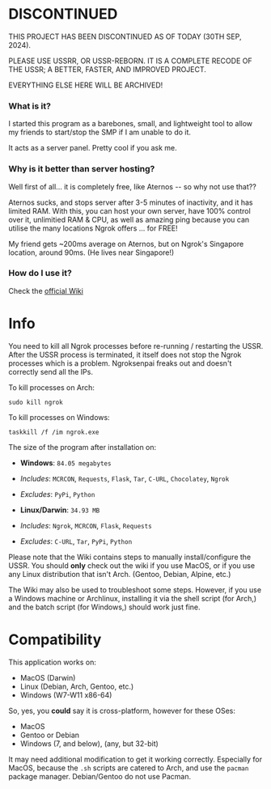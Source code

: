 # DISCONTINUED
THIS PROJECT HAS BEEN DISCONTINUED AS OF TODAY (30TH SEP, 2024).

PLEASE USE USSRR, OR USSR-REBORN. IT IS A COMPLETE RECODE OF THE USSR; A BETTER, FASTER, AND IMPROVED PROJECT.

EVERYTHING ELSE HERE WILL BE ARCHIVED!

### What is it?

I started this program as a barebones, small, and lightweight tool to allow my friends to start/stop the SMP if I am unable to do it.

It acts as a server panel. Pretty cool if you ask me.

### Why is it better than server hosting?

Well first of all... it is completely free, like Aternos -- so why not use that??

Aternos sucks, and stops server after 3-5 minutes of inactivity, and it has limited RAM. With this, you can host your own server, have 100% control over it, unlimitied RAM & CPU, as well as amazing ping because you can utilise the many locations Ngrok offers ... for FREE!

My friend gets ~200ms average on Aternos, but on Ngrok's Singapore location, around 90ms. (He lives near Singapore!)

### How do I use it?

Check the [official Wiki](https://mick.gdn/wiki)

# Info
You need to kill all Ngrok processes before re-running / restarting the USSR. After the USSR process is terminated, it itself does not stop the Ngrok processes which is a problem. Ngroksenpai freaks out and doesn't correctly send all the IPs.

To kill processes on Arch:

`sudo kill ngrok`

To kill processes on Windows:

`taskkill /f /im ngrok.exe`

The size of the program after installation on:

* **Windows**: `84.05 megabytes`
* *Includes*: `MCRCON`, `Requests`, `Flask`, `Tar`, `C-URL`, `Chocolatey`, `Ngrok`
* *Excludes*: `PyPi`, `Python`

* **Linux/Darwin**: `34.93 MB`
* *Includes*: `Ngrok`, `MCRCON`, `Flask`, `Requests`
* *Excludes*: `C-URL`, `Tar`, `PyPi`, `Python`

Please note that the Wiki contains steps to manually install/configure the USSR. You should **only** check out the wiki if you use MacOS, or if you use any Linux distribution that isn't Arch. (Gentoo, Debian, Alpine, etc.)

The Wiki may also be used to troubleshoot some steps. However, if you use a Windows machine or Archlinux, installing it via the shell script (for Arch,) and the batch script (for Windows,) should work just fine.

# Compatibility
This application works on:

* MacOS (Darwin)
* Linux (Debian, Arch, Gentoo, etc.)
* Windows (W7-W11 x86-64)

So, yes, you **could** say it is cross-platform, however for these OSes:

* MacOS
* Gentoo or Debian
* Windows (7, and below), (any, but 32-bit)

It may need additional modification to get it working correctly. Especially for MacOS, because the `.sh` scripts are catered to Arch, and use the `pacman` package manager. Debian/Gentoo do not use Pacman.



